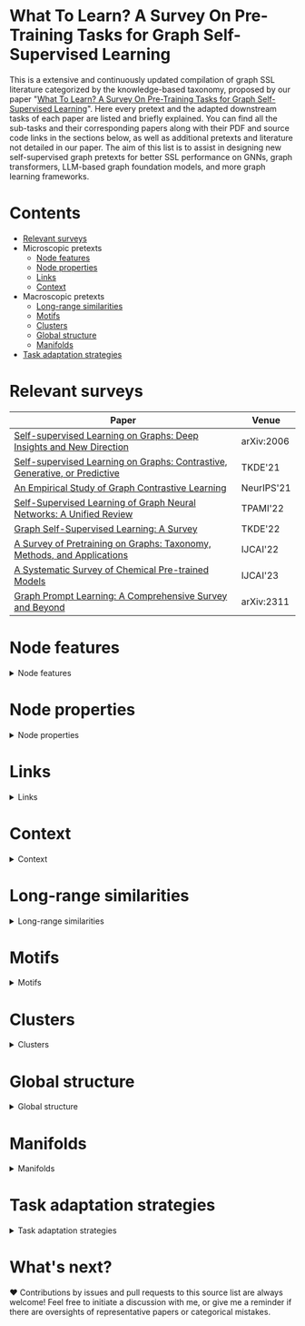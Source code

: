# What To Learn? A Survey On Pre-Training Tasks for Graph Self-Supervised Learning

This is a extensive and continuously updated compilation of graph SSL literature categorized by the knowledge-based taxonomy, proposed by our paper "[What To Learn? A Survey On Pre-Training Tasks for Graph Self-Supervised Learning]()". Here every pretext and the adapted downstream tasks of each paper are listed and briefly explained. You can find all the sub-tasks and their corresponding papers along with their PDF and source code links in the sections below, as well as additional pretexts and literature not detailed in our paper. The aim of this list is to assist in designing new self-supervised graph pretexts for better SSL performance on GNNs, graph transformers, LLM-based graph foundation models, and more graph learning frameworks.

# Contents

* [Relevant surveys](#relevant-surveys)
* Microscopic pretexts
  * [Node features](#node-features)
  * [Node properties](#node-properties)
  * [Links](#links)
  * [Context](#context)
* Macroscopic pretexts
  * [Long-range similarities](#long-range-similarities)
  * [Motifs](#motifs)
  * [Clusters](#clusters)
  * [Global structure](#global-structure)
  * [Manifolds](#manifolds)
* [Task adaptation strategies](#task-adaptation-strategies)

# Relevant surveys

| Paper                                                        | Venue      |
| ------------------------------------------------------------ | ---------- |
| [Self-supervised Learning on Graphs: Deep Insights and New Direction](https://arxiv.org/abs/2006.10141) | arXiv:2006 |
| [Self-supervised Learning on Graphs: Contrastive, Generative, or Predictive](https://arxiv.org/abs/2105.07342) | TKDE'21    |
| [An Empirical Study of Graph Contrastive Learning](https://arxiv.org/abs/2109.01116) | NeurIPS'21 |
| [Self-Supervised Learning of Graph Neural Networks: A Unified Review](https://arxiv.org/abs/2102.10757) | TPAMI'22   |
| [Graph Self-Supervised Learning: A Survey](https://arxiv.org/abs/2103.00111) | TKDE'22    |
| [A Survey of Pretraining on Graphs: Taxonomy, Methods, and Applications](https://arxiv.org/abs/2202.07893) | IJCAI'22   |
| [A Systematic Survey of Chemical Pre-trained Models](https://arxiv.org/abs/2210.16484) | IJCAI'23   |
| [Graph Prompt Learning: A Comprehensive Survey and Beyond](https://arxiv.org/abs/2311.16534) | arXiv:2311 |

# Node features

<details close>
    <summary>Node features</summary>

## Feature prediction

* Feature prediction: to predict the original node features by decoding low-dimensional representations
* Feature denoising: to add (generally continuous, e.g. isotropic Gaussian) noises to the original features and try to reconstruct them
* Masked feature prediction: a special, discrete case of feature denoising, which predicts the original features of masked nodes by representations of unmasked ones. It is "autoregressive" if the predicted nodes are generated one-by-one
* Feature recovery: to predict the original node features by the trivial synthetic features

| Paper                                                        | Venue                             | Pretext                                    | Downstream                                                   | Code                                                         |
| ------------------------------------------------------------ | --------------------------------- | ------------------------------------------ | ------------------------------------------------------------ | ------------------------------------------------------------ |
| [MGAE: Marginalized Graph Autoencoder for Graph Clustering](https://dl.acm.org/doi/10.1145/3132847.3132967) | CIKM'17                           | Feature prediction                         | Graph partitioning                                           | [link](https://github.com/GRAND-Lab/MGAE)                    |
| [Symmetric Graph Convolutional Autoencoder for Unsupervised Graph Representation Learning](https://arxiv.org/abs/1908.02441) (GALA) | ICCV'19                           | Feature prediction                         | Node clustering; link prediction; image clustering           | [link](https://github.com/sseung0703/GALA_TF2.0)             |
| [Strategies for Pre-training Graph Neural Networks](https://arxiv.org/abs/1905.12265) (AttrMask) | ICLR'20                           | Masked feature prediction                  | Graph classification; biological function prediction         | [link](https://github.com/snap-stanford/pretrain-gnns/)      |
| [Graph-Bert: Only Attention is Needed for Learning Graph Representations](https://arxiv.org/abs/2001.05140) | arXiv:2001                        | Feature prediction                         | Node classification; node clustering                         | [link](https://github.com/jwzhanggy/Graph-Bert)              |
| [Graph Representation Learning via Graphical Mutual Information Maximization](https://arxiv.org/abs/2002.01169) (GMI) | WWW'20                            | Feature prediction (JS)                    | Node classification; link prediction                         | [link](https://github.com/zpeng27/GMI)                       |
| [When Does Self-Supervision Help Graph Convolutional Networks?](https://arxiv.org/abs/2006.09136) (GraphComp) | ICML'20                           | Masked feature prediction                  | Node classification                                          | [link](https://github.com/Shen-Lab/SS-GCNs)                  |
| [GPT-GNN: Generative Pre-Training of Graph Neural Networks](https://arxiv.org/abs/2006.15437) | KDD'20                            | Masked feature prediction (autoregressive) | Node classification; edge regression (recommendation score); meta-path prediction | [link](https://github.com/acbull/GPT-GNN)                    |
| [Self-supervised Learning on Graphs: Deep Insights and New Direction](https://arxiv.org/abs/2006.10141) (AttributeMask) | arXiv:2006                        | Masked feature prediction                  | Node classification                                          | [link](https://github.com/ChandlerBang/SelfTask-GNN)         |
| [SLAPS: Self-Supervision Improves Structure Learning for Graph Neural Networks](https://arxiv.org/abs/2102.05034) | NeurIPS'21                        | Masked feature prediction                  | Node classification; image classification                    | [link](https://github.com/BorealisAI/SLAPS-GNN)              |
| [Motif-based Graph Self-Supervised Learning for Molecular Property Prediction](https://arxiv.org/abs/2110.00987) (MGSSL) | NeurIPS'21                        | Masked feature prediction                  | Graph classification                                         | [link](https://github.com/zaixizhang/MGSSL.)                 |
| [Multi-Scale Variational Graph AutoEncoder for Link Prediction](https://dl.acm.org/doi/abs/10.1145/3488560.3498531) (MSVGAE) | WSDM'22                           | Feature prediction                         | Link prediction                                              | --                                                           |
| [Self-Supervised Representation Learning via Latent Graph Prediction](https://arxiv.org/abs/2202.08333) (LaGraph) | ICML'22                           | Masked feature prediction                  | Node classification; graph classification                    | [link](https://github.com/divelab/DIG/tree/dig/examples/sslgraph/LaGraph) |
| [Graph Masked Autoencoders with Transformers](https://arxiv.org/abs/2202.08391) (GMAE) | arXiv:2202                        | Masked feature prediction                  | Node classification; graph classification                    | [link](https://github.com/RinneSz/GMAE)                      |
| [GraphMAE: Self-Supervised Masked Graph Autoencoders](https://arxiv.org/abs/2205.10803) | KDD'22                            | Masked feature prediction                  | Node classification; graph classification                    | [link](https://github.com/THUDM/GraphMAE)                    |
| [Wiener Graph Deconvolutional Network Improves Graph Self-Supervised Learning](https://arxiv.org/abs/2206.12933) (WGDN) | AAAI'23                           | Feature prediction                         | Node classification; graph classification                    | [link](https://github.com/jcheng66/WGDN)                     |
| [Mole-BERT: Rethinking Pre-training Graph Neural Networks for Molecules](https://openreview.net/forum?id=jevY-DtiZTR) | ICLR'23                           | Masked feature prediction                  | Graph classification; graph regression                       | [link](https://github.com/junxia97/Mole-BERT)                |
| [GraphMAE2: A Decoding-Enhanced Masked Self-Supervised Graph Learner](https://arxiv.org/abs/2304.04779) | WWW'23                            | Masked feature prediction                  | Node classification                                          | [link](https://github.com/THUDM/GraphMAE2)                   |
| [Graph Neural Networks can Recover the Hidden Features Solely from the Graph Structure](https://arxiv.org/abs/2301.10956) (GNNRecover) | ICML'23                           | Feature recovery                           | Node classification                                          | [link](https://github.com/joisino/gnnrecover)                |
| [Directional Diffusion Models for Graph Representation Learning](https://arxiv.org/abs/2306.13210) (DDM) | NeurIPS'23                        | Feature denoising                          | Node classification; graph classification                    | [link](https://github.com/statsle/DDM)                       |
| [DiP-GNN: Discriminative Pre-Training of Graph Neural Networks](https://arxiv.org/abs/2209.07499) | NeurIPS Workshop (GLFrontiers)'23 | Masked feature prediction                  | Node classification; link prediction                         | --                                                           |
| [RARE: Robust Masked Graph Autoencoder](https://arxiv.org/abs/2304.01507) | TKDE'23                           | Masked feature prediction                  | Node classification; graph classification; image classification | [link](https://github.com/WxTu/RARE)                         |
| [Empowering Dual-Level Graph Self-Supervised Pretraining with Motif Discovery](https://arxiv.org/abs/2312.11927) (DGPM) | AAAI'24                           | Masked feature prediction                  | Graph classification                                         | [link](https://github.com/RocccYan/DGPM)                     |

## Discrimination (contrastive)

* Latent feature matching: to minimize the (Euclidean) distance between pairs of positive representation vectors
* Instance discrimination: to minimize/maximize the distance between pairs of positive/negative representation samples. Jenson-Shannon (JS), InfoNCE, Bootstrapping, and Triplet margin are all estimators of mutual information (MI) between nodes. BPR stands for Bayesian Personalized Ranking loss.
* Dimension discrimination: to minimize/maximize the mutual information (MI) between pairs of positive/negative representation dimensions. Could be either intra-sample or inter-sample

| Paper                                                        | Venue                      | Pretext                                           | Downstream                                                   | Code                                                         |
| ------------------------------------------------------------ | -------------------------- | ------------------------------------------------- | ------------------------------------------------------------ | ------------------------------------------------------------ |
| [Deep Graph Contrastive Representation Learning](https://arxiv.org/abs/2006.04131) (GRACE) | ICML Workshop (GRL+)'20    | Instance discrimination (InfoNCE)                 | Node classification                                          | [link](https://github.com/CRIPAC-DIG/GRACE)                  |
| [Graph Attention Auto-Encoders](https://arxiv.org/abs/1905.10715) (GATE) | ICTAI'20                   | Feature prediction                                | Node classification                                          | [link](https://github.com/amin-salehi/GATE)                  |
| [GraphTER: Unsupervised Learning of Graph Transformation Equivariant Representations via Auto-Encoding Node-wise Transformations](https://arxiv.org/abs/1911.08142) | CVPR'20                    | Latent feature matching                           | Graph (point cloud) classification; node classification (point cloud segmentation) | [link](https://github.com/gyshgx868/graph-ter)               |
| [Contrastive and Generative Graph Convolutional Networks for Graph-based Semi-Supervised Learning](https://arxiv.org/abs/2009.07111) (CG<sup>3</sup>) | AAAI'21                    | Instance discrimination (InfoNCE)                 | Node classification                                          | [link](https://github.com/LEAP-WS/CG3)                       |
| [Graph Contrastive Learning with Adaptive Augmentation](https://arxiv.org/abs/2010.14945) (GCA) | WWW'21                     | Instance discrimination (InfoNCE)                 | Node classification                                          | [link](https://github.com/CRIPAC-DIG/GCA)                    |
| [SelfGNN: Self-supervised Graph Neural Networks without Explicit Negative Sampling](https://arxiv.org/abs/2103.14958) | WWW Workshop (SSL)'21      | Instance discrimination (Bootstrapping)           | Node classification                                          | [link](https://github.com/zekarias-tilahun/SelfGNN)          |
| [Self-supervised Graph Learning for Recommendation](https://arxiv.org/abs/2010.10783) (SGL) | SIGIR'21                   | Instance discrimination (InfoNCE)                 | Recommendation                                               | [link](https://github.com/wujcan/SGL-TensorFlow)             |
| [Multi-Scale Contrastive Siamese Networks for Self-Supervised Graph Representation Learning](https://arxiv.org/abs/2105.05682) (MERIT) | IJCAI'21                   | Instance discrimination (InfoNCE)                 | Node classification                                          | [link](https://github.com/GRAND-Lab/MERIT)                   |
| [InfoGCL: Information-Aware Graph Contrastive Learning](https://arxiv.org/abs/2110.15438) | NeurIPS'21                 | Instance discrimination (Bootstrapping)           | Node classification; graph classification                    | --                                                           |
| [From Canonical Correlation Analysis to Self-supervised Graph Neural Networks](https://arxiv.org/abs/2106.12484) (CCA-SSG) | NeurIPS'21                 | Latent feature matching; dimension discrimination | Node classification                                          | [link](https://github.com/hengruizhang98/CCA-SSG)            |
| [Self-Supervised GNN that Jointly Learns to Augment](https://arxiv.org/abs/2108.10420) (GraphSurgeon) | NeurIPS Workshop (SSL)'21  | Latent feature matching; dimension discrimination | Node classification                                          | [link](https://github.com/zekarias-tilahun/graph-surgeon)    |
| [Simple Unsupervised Graph Representation Learning](https://ojs.aaai.org/index.php/AAAI/article/view/20748) (SUGRL) | AAAI'22                    | Instance discrimination (Triplet margin)          | Node classification                                          | [link](https://github.com/YujieMo/SUGRL)                     |
| [Large-Scale Representation Learning on Graphs via Bootstrapping](https://arxiv.org/abs/2102.06514) (BGRL) | ICLR'22                    | Instance discrimination (Bootstrapping)           | Node classification                                          | [link](https://github.com/nerdslab/bgrl)                     |
| [VICReg: Variance-Invariance-Covariance Regularization for Self-Supervised Learning](https://arxiv.org/abs/2105.04906) (VICReg) | ICLR'22                    | Dimension discrimination; latent feature matching | Node classification                                          | [link](https://github.com/PyGCL/PyGCL/blob/main/GCL/losses/vicreg.py) |
| [Graph Barlow Twins: A Self-supervised Representation Learning Framework for Graphs](https://arxiv.org/abs/2106.02466) (G-BT) | Knowledge-Based Systems'22 | Dimension discrimination                          | Node classification                                          | [link](https://github.com/pbielak/graph-barlow-twins)        |
| [Towards Graph Self-Supervised Learning with Contrastive Adjusted Zooming](https://arxiv.org/abs/2111.10698) (G-Zoom) | TNNLS'22                   | Instance discrimination (InfoNCE)                 | Node classification                                          | --                                                           |
| [Adversarial Graph Contrastive Learning with Information Regularization](https://arxiv.org/abs/2208.06956) (ARIEL) | WWW'22                     | Instance discrimination (InfoNCE)                 | Node classification; graph classification                    | [link](https://github.com/Shengyu-Feng/ARIEL)                |
| [Self-Supervised Representation Learning via Latent Graph Prediction](https://arxiv.org/abs/2202.08333) (LaGraph) | ICML'22                    | Latent feature matching                           | Node classification; graph classification                    | [link](https://github.com/divelab/DIG/tree/dig/examples/sslgraph/LaGraph) |
| [ProGCL: Rethinking Hard Negative Mining in Graph Contrastive Learning](https://arxiv.org/abs/2110.02027) | ICML'22                    | Instance discrimination (InfoNCE)                 | Node classification                                          | [link](https://github.com/junxia97/ProGCL)                   |
| [COSTA: Covariance-Preserving Feature Augmentation for Graph Contrastive Learning](https://arxiv.org/abs/2206.04726) | KDD'22                     | Instance discrimination (InfoNCE)                 | Node classification                                          | [link](https://github.com/yifeiacc/COSTA)                    |
| [Relational Self-Supervised Learning on Graphs](https://arxiv.org/abs/2208.10493) (RGRL) | CIKM'22                    | Instance discrimination (Bootstrapping)           | Node classification; link prediction                         | [link](https://github.com/Namkyeong/RGRL)                    |
| [Revisiting Graph Contrastive Learning from the Perspective of Graph Spectrum](https://arxiv.org/abs/2210.02330) (SpCo) | NeurIPS'22                 | Instance discrimination (InfoNCE)                 | Node classification                                          | [link](https://github.com/liun-online/SpCo)                  |
| [Contrastive Graph Structure Learning via Information Bottleneck for Recommendation](https://proceedings.neurips.cc/paper_files/paper/2022/hash/803b9c4a8e4784072fdd791c54d614e2-Abstract-Conference.html) (CGI) | NeurIPS'22                 | Instance discrimination (InfoNCE)                 | Recommendation                                               | [link](https://github.com/weicy15/CGI)                       |
| [Uncovering the Structural Fairness in Graph Contrastive Learning](https://arxiv.org/abs/2210.03011) (GRADE) | NeurIPS'22                 | Instance discrimination (InfoNCE)                 | Node classification                                          | [link](https://github.com/BUPT-GAMMA/Uncovering-the-Structural-Fairness-in-Graph-Contrastive-Learning) |
| [Co-Modality Graph Contrastive Learning for Imbalanced Node Classification](https://papers.nips.cc/paper_files/paper/2022/hash/65cbe3e21ac62553111d9ecf7d60c18e-Abstract-Conference.html) (CM-GCL) | NeurIPS'22                 | Instance discrimination (InfoNCE)                 | Node classification (imbalanced)                             | [link](https://github.com/graphprojects/CM-GCL)              |
| [MA-GCL: Model Augmentation Tricks for Graph Contrastive Learning](https://arxiv.org/abs/2212.07035) | AAAI'23                    | Instance discrimination (InfoNCE)                 | Node classification                                          | [link](https://github.com/GXM1141/MA-GCL)                    |
| [ImGCL: Revisiting Graph Contrastive Learning on Imbalanced Node Classification](https://arxiv.org/abs/2205.11332) | AAAI'23                    | Instance discrimination (InfoNCE)                 | Node classification (imbalanced)                             | --                                                           |
| [Link Prediction with Non-Contrastive Learning](https://arxiv.org/abs/2211.14394) (T-BGRL) | ICLR'23                    | Instance discrimination (Bootstrapping)           | Link prediction                                              | [link](https://github.com/snap-research/non-contrastive-link-prediction) |
| [LightGCL: Simple Yet Effective Graph Contrastive Learning for Recommendation](https://arxiv.org/abs/2302.08191) | ICLR'23                    | Instance discrimination (InfoNCE)                 | Recommendation                                               | [link](https://github.com/HKUDS/LightGCL)                    |
| [GraphMAE2: A Decoding-Enhanced Masked Self-Supervised Graph Learner](https://arxiv.org/abs/2304.04779) | WWW'23                     | Latent feature matching                           | Node classification                                          | [link](https://github.com/THUDM/GraphMAE2)                   |
| [Graph Contrastive Learning with Generative Adversarial Network](https://arxiv.org/abs/2308.00535) (GACN) | KDD'23                     | Instance discrimination (InfoNCE, BPR)            | Node classification; link prediction                         | --                                                           |
| [GiGaMAE: Generalizable Graph Masked Autoencoder via Collaborative Latent Space Reconstruction](https://arxiv.org/abs/2308.09663) | CIKM'23                    | Instance discrimination (InfoNCE)                 | Node classification; node clustering; link prediction        | [link](https://github.com/sycny/GiGaMAE)                     |
| [Provable Training for Graph Contrastive Learning](https://arxiv.org/abs/2309.13944) (POT) | NeurIPS'23                 | Instance discrimination (InfoNCE)                 | Node classification                                          | [link](https://github.com/VoidHaruhi/POT-GCL)                |
| [Graph Contrastive Learning with Stable and Scalable Spectral Encoding](https://openreview.net/forum?id=0kz5RmHxmE) (Sp<sup>2</sup>GCL) | NeurIPS'23                 | Instance discrimination (InfoNCE)                 | Node classification; graph classification; graph regression  | [link](https://github.com/bdy9527/Sp2GCL)                    |
| [RARE: Robust Masked Graph Autoencoder](https://arxiv.org/abs/2304.01507) | TKDE'23                    | Latent feature matching                           | Node classification; graph classification; image classification | [link](https://github.com/WxTu/RARE)                         |
| [Rethinking and Simplifying Bootstrapped Graph Latents](https://arxiv.org/abs/2312.02619) (SGCL) | WSDM'24                    | Instance discrimination (Bootstrapping)           | Node classification                                          | [link](https://github.com/ZsZsZs25/SGCL)                     |
| [Neural Eigenfunctions Are Structured Representation Learners](https://arxiv.org/abs/2210.12637) (NeuralEF) | arXiv:2210 (ICLR'24?)      | Dimension discrimination                          | Node classification; image retrieval; object detection; instance segmentation | [link](https://openreview.net/attachment?id=OTMPdMH9JL&name=supplementary_material) |

</details>

# Node properties

<details close>
    <summary>Node properties</summary>

* Property prediction: a regression task to predict the property of a node (e.g. degree)
* Centrality score ranking: to estimate whether the centrality score of a node is greater/lower than that of another node
* Node order matching: to match the output node order with the input order

| Paper                                                        | Venue                   | Pretext                                                   | Downstream                                          | Code                                                 |
| ------------------------------------------------------------ | ----------------------- | --------------------------------------------------------- | --------------------------------------------------- | ---------------------------------------------------- |
| [Unsupervised Pre-training of Graph Convolutional Networks](https://arxiv.org/abs/1905.13728) (ScoreRank) | ICLR Workshop (RLGM)'19 | Centrality score ranking                                  | Node classification                                 | --                                                   |
| [Self-supervised Learning on Graphs: Deep Insights and New Direction](https://arxiv.org/abs/2006.10141) (NodeProperty) | arXiv:2006              | Property prediction (degree, clustering coefficient, etc) | Node classification                                 | [link](https://github.com/ChandlerBang/SelfTask-GNN) |
| [Permutation-Invariant Variational Autoencoder for Graph-Level Representation Learning](https://arxiv.org/abs/2104.09856) (PIGAE) | NeurIPS'21              | Node order matching                                       | Graph classification                                | [link](https://github.com/jrwnter/pigvae)            |
| [Graph Auto-Encoder Via Neighborhood Wasserstein Reconstruction](https://arxiv.org/abs/2202.09025) (NWR-GAE) | ICLR'22                 | Property prediction (degree)                              | Node classification; structural role identification | [link](https://github.com/mtang724/NWR-GAE)          |
| [What's Behind the Mask: Understanding Masked Graph Modeling for Graph Autoencoders](https://arxiv.org/abs/2205.10053) (MaskGAE) | KDD'23                  | Property prediction (degree)                              | Node classification; link prediction                | [link](https://github.com/EdisonLeeeee/MaskGAE)      |

</details>

# Links

<details close>
    <summary>Links</summary>

* Link prediction: a generally binary classification task that predicts if two nodes are connected by a link
* Masked link prediction: to predict the masked links by node representations propagated on the unmasked graph. It is "autoregressive" if the predicted links are generated one-by-one
* Meta-path prediction: link prediction on heterogeneous graphs, to predict if two nodes are connected by a meta-path
* (Masked) edge feature prediction: to predict the original (masked) edge features by node representations

| Paper                                                        | Venue                             | Pretext                                  | Downstream                                                   | Code                                                         |
| ------------------------------------------------------------ | --------------------------------- | ---------------------------------------- | ------------------------------------------------------------ | ------------------------------------------------------------ |
| [Variational Graph Auto-Encoders](https://arxiv.org/abs/1611.07308) (GAE, VGAE) | NIPS Workshop (BDL)'16            | Link prediction                          | Link prediction                                              | [link](https://github.com/tkipf/gae)                         |
| [Adversarially Regularized Graph Autoencoder for Graph Embedding](https://arxiv.org/abs/1802.04407) (ARGA, ARVGA) | IJCAI'18                          | Link prediction                          | Link prediction; node clustering                             | [link](https://github.com/GRAND-Lab/ARGA)                    |
| [Unsupervised Pre-training of Graph Convolutional Networks](https://arxiv.org/abs/1905.13728) (DenoisingRecon) | ICLR Workshop (RLGM)'19           | Masked link prediction                   | Node classification                                          | --                                                           |
| [Graphite: Iterative Generative Modeling of Graphs](https://arxiv.org/abs/1803.10459) | ICML'19                           | Link prediction                          | Node classification; link prediction                         | [link](https://github.com/ermongroup/graphite)               |
| [Semi-Implicit Graph Variational Auto-Encoders](https://arxiv.org/abs/1908.07078) (SIG-VAE) | NeurIPS'19                        | Link prediction                          | Node classification; link prediction; node clustering; graph generation | [link](https://github.com/sigvae/SIGraphVAE)                 |
| [Strategies for Pre-training Graph Neural Networks](https://arxiv.org/abs/1905.12265) (AttrMask) | ICLR'20                           | Masked edge feature prediction           | Graph classification; biological function prediction         | [link](https://github.com/snap-stanford/pretrain-gnns/)      |
| [Self-supervised Learning on Graphs: Deep Insights and New Direction](https://arxiv.org/abs/2006.10141) (EdgeMask) | arXiv:2006                        | Masked link prediction                   | Node classification                                          | [link](https://github.com/ChandlerBang/SelfTask-GNN)         |
| [GPT-GNN: Generative Pre-Training of Graph Neural Networks](https://arxiv.org/abs/2006.15437) | KDD'20                            | Masked link prediction (autoregressive)  | Node classification; edge classification; meta-path prediction | [link](https://github.com/acbull/GPT-GNN)                    |
| [Self-supervised Auxiliary Learning with Meta-paths for Heterogeneous Graphs](https://arxiv.org/abs/2007.08294) (SELAR) | NeurIPS'20                        | Meta-path prediction                     | Node classification; link prediction                         | [link](https://github.com/mlvlab/SELAR)                      |
| [Contrastive and Generative Graph Convolutional Networks for Graph-based Semi-Supervised Learning](https://arxiv.org/abs/2009.07111) (CG<sup>3</sup>) | AAAI'21                           | Link prediction                          | Node classification                                          | [link](https://github.com/LEAP-WS/CG3)                       |
| [How to Find Your Friendly Neighborhood: Graph Attention Design with Self-Supervision](https://arxiv.org/abs/2204.04879) (SuperGAT) | ICLR'21                           | Link prediction                          | Node classification; link prediction                         | [link](https://github.com/dongkwan-kim/SuperGAT)             |
| [Self-Supervised Graph Representation Learning via Topology Transformations](https://arxiv.org/abs/2105.11689) (TopoTER) | TKDE'21                           | Masked link prediction                   | Node classification; graph classification; link prediction   | [link](https://github.com/gyshgx868/topo-ter)                |
| [Permutation-Invariant Variational Autoencoder for Graph-Level Representation Learning](https://arxiv.org/abs/2104.09856) (PIGAE) | NeurIPS'21                        | Link prediction; edge feature prediction | Graph classification                                         | [link](https://github.com/jrwnter/pigvae)                    |
| [Motif-based Graph Self-Supervised Learning for Molecular Property Prediction](https://arxiv.org/abs/2110.00987) (MGSSL) | NeurIPS'21                        | Masked edge feature prediction           | Graph classification                                         | [link](https://github.com/zaixizhang/MGSSL.)                 |
| [Directed Graph Auto-Encoders](https://arxiv.org/abs/2202.12449) (DiGAE) | AAAI'22                           | Link prediction                          | (Directed) link prediction                                   | [link](https://github.com/gidiko/DiGAE)                      |
| [Link Prediction with Contextualized Self-Supervision](https://arxiv.org/abs/2201.10069) (CSSL<sub>2</sub>) | TKDE'22                           | Link prediction                          | Link prediction                                              | [link](https://github.com/daokunzhang/CSSL)                  |
| [MGAE: Masked Autoencoders for Self-Supervised Learning on Graphs](https://arxiv.org/abs/2201.02534); [S2GAE: Self-Supervised Graph Autoencoders are Generalizable Learners with Graph Masking](https://dl.acm.org/doi/abs/10.1145/3539597.3570404) | WSDM'23                           | Masked link prediction                   | Node classification; graph classification; link prediction   | [link](https://github.com/qiaoyu-tan/S2GAE)                  |
| [Dual Low-Rank Graph Autoencoder for Semantic and Topological Networks](https://ojs.aaai.org/index.php/AAAI/article/view/25536) (DLR-GAE) | AAAI'23                           | Link prediction                          | Node classification                                          | [link](https://github.com/chenzl23/DLRGAE)                   |
| [Maximizing Mutual Information Across Feature and Topology Views for Representing Graphs](https://arxiv.org/abs/2105.06715) (MVMI-FT) | TKDE'23                           | Link prediction                          | Node classification; node clustering                         | [link](https://github.com/xiaolongo/MaxMIAcrossFT)           |
| [Multi-head Variational Graph Autoencoder Constrained by Sum-product Networks](https://dl.acm.org/doi/abs/10.1145/3543507.3583517) (SPN-MVGAE) | WWW'23                            | Link prediction                          | Node classification; link prediction                         | [link](https://github.com/godlovexiari/MVGAE-SPN) (Unavailable) |
| [SeeGera: Self-supervised Semi-implicit Graph Variational Auto-encoders with Masking](https://arxiv.org/abs/2301.12458) | WWW'23                            | Masked link prediction                   | Node classification; link prediction; attribute prediction   | [link](https://github.com/SeeGera/SeeGera)                   |
| [DiP-GNN: Discriminative Pre-Training of Graph Neural Networks](https://arxiv.org/abs/2209.07499) | NeurIPS Workshop (GLFrontiers)'23 | Masked link prediction                   | Node classification; link prediction                         | --                                                           |

</details>

# Context

<details close>
    <summary>Context</summary>

* Context discrimination: to distinguish between contextual nodes and non-contextual nodes (LE stands for Laplacian Eigenmaps objective)
* Factorized context discrimination: to maximize the log-likelihood of context representations given the corresponding central node conditioned on multiple disentangled latent factors
* Contextual subgraph discrimination: to distinguish between representations aggregated from different contextual subgraphs (maybe from different receptive fields)
* Neighbor feature prediction: node feature prediction but to reconstruct the features of k-hop neighbors instead (BPR stands for Bayesian Personalized Ranking loss)
* Contextual property prediction: to predict the properties of contextual subgraphs

| Paper                                                        | Venue      | Pretext                                                      | Downstream                                                   | Code                                                         |
| ------------------------------------------------------------ | ---------- | ------------------------------------------------------------ | ------------------------------------------------------------ | ------------------------------------------------------------ |
| [Inductive Representation Learning on Large Graphs](https://arxiv.org/abs/1706.02216) (GraphSAGE) | NIPS'17    | Context discrimination (JS)                                  | Node classification                                          | [link](https://github.com/williamleif/GraphSAGE)             |
| [Strategies for Pre-training Graph Neural Networks](https://arxiv.org/abs/1905.12265) (ContextPred) | ICLR'20    | Contextual subgraph discrimination (CE)                      | Graph classification; biological function prediction         | [link](https://github.com/snap-stanford/pretrain-gnns/)      |
| [GCC: Graph Contrastive Coding for Graph Neural Network Pre-Training](https://arxiv.org/abs/2006.09963) | KDD'20     | Contextual subgraph discrimination (InfoNCE)                 | Node classification; graph classification; similarity search | [link](https://github.com/THUDM/GCC)                         |
| [Graph Attention Auto-Encoders](https://arxiv.org/abs/1905.10715) (GATE) | ICTAI'20   | Context discrimination (JS)                                  | Node classification                                          | [link](https://github.com/amin-salehi/GATE)                  |
| [Sub-Graph Contrast for Scalable Self-Supervised Graph Representation Learning](https://arxiv.org/abs/2009.10273) (Subg-Con) | ICDM'20    | Context discrimination (Triplet margin)                      | Node classification                                          | [link](https://github.com/yzjiao/Subg-Con)                   |
| [Self-Supervised Graph Transformer on Large-Scale Molecular Data](https://arxiv.org/abs/2007.02835) (GROVER) | NeurIPS'20 | Contextual property prediction                               | Graph classification; graph regression                       | [link](https://github.com/tencent-ailab/grover)              |
| [Graph-MLP: Node Classification without Message Passing in Graph](https://arxiv.org/abs/2106.04051) | arXiv:2106 | Context discrimination (InfoNCE)                             | Node classification                                          | [link](https://github.com/yanghu819/Graph-MLP)               |
| [Transfer Learning of Graph Neural Networks with Ego-graph Information Maximization](https://arxiv.org/abs/2009.05204) (EGI) | NeurIPS'21 | Context discrimination (JS)                                  | Role identification; relation prediction                     | [link](https://github.com/GentleZhu/EGI)                     |
| [Contrastive Laplacian Eigenmaps](https://arxiv.org/abs/2201.05493) (COLES) | NeurIPS'21 | Context discrimination (LE)                                  | Node classification; node clustering                         | [link](https://github.com/allenhaozhu/COLES)                 |
| [Augmentation-Free Self-Supervised Learning on Graphs](https://arxiv.org/abs/2112.02472) (AFGRL) | AAAI'22    | Context discrimination (Bootstrapping)                       | Node classification; node clustering; similarity search      | [link](https://github.com/Namkyeong/AFGRL)                   |
| [Simple Unsupervised Graph Representation Learning](https://ojs.aaai.org/index.php/AAAI/article/view/20748) (SUGRL) | AAAI'22    | Context discrimination (Triplet margin)                      | Node classification                                          | [link](https://github.com/YujieMo/SUGRL)                     |
| [SAIL: Self-Augmented Graph Contrastive Learning](https://arxiv.org/abs/2009.00934) | AAAI'22    | Neighbor feature prediction (BPR)                            | Node classification; node clustering; link prediction        | --                                                           |
| [Towards Graph Self-Supervised Learning with Contrastive Adjusted Zooming](https://arxiv.org/abs/2111.10698) (G-Zoom) | TNNLS'22   | Context discrimination (JS)                                  | Node classification                                          | --                                                           |
| [Robust Self-Supervised Structural Graph Neural Network for Social Network Prediction](https://dl.acm.org/doi/abs/10.1145/3485447.3512182) | WWW'22     | Contextual subgraph discrimination (InfoNCE)                 | Node classification; graph classification; similarity search | --                                                           |
| [Node Representation Learning in Graph via Node-to-Neighbourhood Mutual Information Maximization](https://arxiv.org/abs/2203.12265) (N2N) | CVPR'22    | Context discrimination (InfoNCE)                             | Node classification                                          | [link](https://github.com/dongwei156/n2n)                    |
| [RoSA: A Robust Self-Aligned Framework for Node-Node Graph Contrastive Learning](https://arxiv.org/abs/2204.13846) | IJCAI'22   | Contextual subgraph discrimination (InfoNCE)                 | Node classification                                          | [link](https://github.com/ZhuYun97/RoSA)                     |
| [Link Prediction with Contextualized Self-Supervision](https://arxiv.org/abs/2201.10069) (CSSL<sub>2</sub>) | TKDE'22    | Context discrimination (CE)                                  | Link prediction                                              | [link](https://github.com/daokunzhang/CSSL)                  |
| [Towards Self-supervised Learning on Graphs with Heterophily](https://dl.acm.org/doi/abs/10.1145/3511808.3557478) (HGRL) | CIKM'22    | Context discrimination (InfoNCE)                             | Node classification; node clustering                         | [link](https://github.com/yifanQi98/HGRL)                    |
| [Generalized Laplacian Eigenmaps](https://proceedings.neurips.cc/paper_files/paper/2022/hash/c6b71f8d79d0b2d7bdac66ff3a3ba243-Abstract-Conference.html) (GLEN) | NeurIPS'22 | Context discrimination (LE)                                  | Node classification; node clustering                         | [link](https://github.com/allenhaozhu/GLEN)                  |
| [Decoupled Self-supervised Learning for Graphs](https://arxiv.org/abs/2206.03601) (DSSL) | NeurIPS'22 | Factorized context discrimination                            | Node classification                                          | [link](https://openreview.net/attachment?id=Bwh6XmDEDe&name=supplementary_material) |
| [Graph Auto-Encoder Via Neighborhood Wasserstein Reconstruction](https://arxiv.org/abs/2202.09025) (NWR-GAE) | ICLR'22    | Neighbor feature prediction (Wasserstein distance)           | Node classification; structural role identification          | [link](https://github.com/mtang724/NWR-GAE)                  |
| [Localized Graph Contrastive Learning](https://arxiv.org/abs/2212.04604) (Local-GCL) | arXiv:2212 | Context discrimination (InfoNCE)                             | Node classification                                          | [link](https://openreview.net/attachment?id=dSYkYNNZkV&name=supplementary_material) |
| [Deep Graph Structural Infomax](https://ojs.aaai.org/index.php/AAAI/article/view/25618) (DGSI) | AAAI'23    | Context discrimination (JS)                                  | Node classification                                          | [link](https://github.com/wtzhao1631/dgsi)                   |
| [Eliciting Structural and Semantic Global Knowledge in Unsupervised Graph Contrastive Learning](https://arxiv.org/abs/2202.08480) (S<sup>3</sup>-CL) | AAAI'23    | Contextual subgraph discrimination (InfoNCE)                 | Node classification; node clustering                         | [link](https://github.com/kaize0409/S-3-CL)                  |
| [Contrastive Learning Meets Homophily: Two Birds with One Stone](https://proceedings.mlr.press/v202/he23c.html) (NeCo) | ICML'23    | Context discrimination (InfoNCE)                             | Node classification                                          | --                                                           |
| [Contrastive Cross-scale Graph Knowledge Synergy](https://dl.acm.org/doi/abs/10.1145/3580305.3599286) (CGKS) | KDD'23     | Context discrimination (LE); contextual subgraph discrimination (InfoNCE) | Node classification; graph classification                    | --                                                           |
| [Simple and Asymmetric Graph Contrastive Learning without Augmentations](https://arxiv.org/abs/2310.18884) (GraphACL) | NeurIPS'23 | Context discrimination (InfoNCE)                             | Node classification                                          | [link](https://github.com/tengxiao1/GraphACL)                |
| [Better with Less: A Data-Active Perspective on Pre-Training Graph Neural Networks](https://arxiv.org/abs/2311.01038) (APT) | NeurIPS'23 | Context discrimination (InfoNCE)                             | Node classification; graph classification                    | [link](https://github.com/galina0217/APT)                    |

</details>

# Long-range similarities

<details close>
    <summary>Long-range similarities</summary>

* Similarity prediction: to predict a similarity matrix between nodes. The pairwise similarity can be defined by shortest path distance, PageRank, Katz index, Jaccard coefficient, cosine similarity between output representations, cosine similarity between input and output, etc
* Masked path prediction: similar to masked link prediction, but the links are masked in paths
* Similarity-based discrimination: instance discrimination that is node similarity-aware
* Feature graph alignment: to construct a feature graph based on pairwise similarities of node features and minimize the distance of representation distributions between the original graph and the feature graph

| Paper                                                        | Venue                   | Pretext                                                      | Downstream                                            | Code                                                 |
| ------------------------------------------------------------ | ----------------------- | ------------------------------------------------------------ | ----------------------------------------------------- | ---------------------------------------------------- |
| [Graph-Bert: Only Attention is Needed for Learning Graph Representations](https://arxiv.org/abs/2001.05140) | arXiv:2001              | Similarity prediction (PageRank, etc)                        | Node classification; node clustering                  | [link](https://github.com/jwzhanggy/Graph-Bert)      |
| [Self-supervised Learning on Graphs: Deep Insights and New Direction](https://arxiv.org/abs/2006.10141) (PairwiseDistance, PairwiseAttrSim) | arXiv:2006              | Similarity prediction (shortest path distance; cosine similarity) | Node classification                                   | [link](https://github.com/ChandlerBang/SelfTask-GNN) |
| [Adaptive Graph Encoder for Attributed Graph Embedding](https://arxiv.org/abs/2007.01594) (AGE) | KDD'20                  | Similarity prediction (cosine similarity)                    | Node clustering; link prediction                      | [link](https://github.com/thunlp/AGE)                |
| [AM-GCN: Adaptive Multi-channel Graph Convolutional Networks](https://arxiv.org/abs/2007.02265) | KDD'20                  | Feature graph alignment                                      | Node classification                                   | [link](https://github.com/zhumeiqiBUPT/AM-GCN)       |
| [SAIL: Self-Augmented Graph Contrastive Learning](https://arxiv.org/abs/2009.00934) | AAAI'22                 | Similarity prediction (cosine similarity)                    | Node classification; node clustering; link prediction | --                                                   |
| [Self-Supervised Graph Representation Learning via Global Context Prediction](https://arxiv.org/abs/2003.01604); [A New Self-supervised Task on Graphs: Geodesic Distance Prediction](https://www.sciencedirect.com/science/article/abs/pii/S0020025522006375) (S<sup>2</sup>GRL) | Information Sciences'22 | Similarity prediction (shortest path distance)               | Node classification; node clustering; link prediction | --                                                   |
| [Dual Low-Rank Graph Autoencoder for Semantic and Topological Networks](https://ojs.aaai.org/index.php/AAAI/article/view/25536) (DLR-GAE) | AAAI'23                 | Feature graph alignment                                      | Node classification                                   | [link](https://github.com/chenzl23/DLRGAE)           |
| [Maximizing Mutual Information Across Feature and Topology Views for Representing Graphs](https://arxiv.org/abs/2105.06715) (MVMI-FT) | TKDE'23                 | Feature graph alignment                                      | Node classification; node clustering                  | [link](https://github.com/xiaolongo/MaxMIAcrossFT)   |
| [Self-Supervised Teaching and Learning of Representations on Graphs](https://dl.acm.org/doi/abs/10.1145/3543507.3583441) (GraphTL) | WWW'23                  | Similarity-based discrimination (InfoNCE)                    | Node classification                                   | --                                                   |
| [Graph Self-supervised Learning via Proximity Divergence Minimization](https://proceedings.mlr.press/v216/zhang23d.html) (PDM) | UAI'23                  | Similarity prediction (heat kernel, personalized PageRank, SimRank) | Node classification                                   | [link](https://github.com/tonyzhang617/pdm)          |
| [What's Behind the Mask: Understanding Masked Graph Modeling for Graph Autoencoders](https://arxiv.org/abs/2205.10053) (MaskGAE) | KDD'23                  | Masked path prediction                                       | Node classification; link prediction                  | [link](https://github.com/EdisonLeeeee/MaskGAE)      |

</details>

# Motifs

<details close>
    <summary>Motifs</summary>

* Motif prediction: to assign each node (or supernode in the fragment graph) a motif pseudo-label given by unsupervised motif discovery algorithms (e.g. RDKit) and learn to predict them. It is "autoregressive" if the predicted supernodes are generated one-by-one
* Motif-based masked feature prediction: similar to masked feature prediction, but the features are masked in motifs
* Motif-based discrimination: to perform contrast between the original graph view and the fragment graph view
* Motif adversarial generation: to generate motifs with an adversarial min-max optimizer
* Motif graph matching: to iteratively aggregate nodes into a supergraph - "motif graph" - and match the node-level or graph-level similarity between the motif graph and the original graph

| Papers                                                       | Venue                             | Pretext                                                | Downstream                             | Code                                                         |
| ------------------------------------------------------------ | --------------------------------- | ------------------------------------------------------ | -------------------------------------- | ------------------------------------------------------------ |
| [Self-Supervised Graph Transformer on Large-Scale Molecular Data](https://arxiv.org/abs/2007.02835) (GROVER) | NeurIPS'20                        | Contextual property prediction                         | Graph classification; graph regression | [link](https://github.com/tencent-ailab/grover)              |
| [Motif-Driven Contrastive Learning of Graph Representations](https://arxiv.org/abs/2012.12533) (MICRO-Graph) | WWW Workshop (SSL)'21             | Motif-based discrimination (InfoNCE)                   | Graph classification          | [link](https://drive.google.com/file/d/1b751rpnV-SDmUJvKZZI-AvpfEa9eHxo9) |
| [Motif-based Graph Self-Supervised Learning for Molecular Property Prediction](https://arxiv.org/abs/2110.00987) (MGSSL) | NeurIPS'21                        | Motif prediction (autoregressive)                      | Graph classification          | [link](https://github.com/zaixizhang/MGSSL)                  |
| [Fragment-based Pretraining and Finetuning on Molecular Graphs](https://arxiv.org/abs/2310.03274) (GraphFP) | NeurIPS'23                        | Motif prediction; motif-based discrimination (InfoNCE) | Graph classification; graph regression | [link](https://github.com/lvkd84/GraphFP)                    |
| [Motif-aware Attribute Masking for Molecular Graph Pre-training](https://arxiv.org/abs/2309.04589) (MoAMa) | NeurIPS Workshop (GLFrontiers)'23 | Motif-based masked feature prediction                  | Graph classification          | [link](https://github.com/einae-nd/MoAMa-dev)                |
| [Motif-aware Riemannian Graph Neural Network with Generative-Contrastive Learning](https://arxiv.org/abs/2401.01232) (MotifRGC) | AAAI'24                           | Motif adversarial generation                           | Node classification; link prediction   | [link](https://github.com/RiemannGraph/MotifRGC)             |
| [Empowering Dual-Level Graph Self-Supervised Pretraining with Motif Discovery](https://arxiv.org/abs/2312.11927) (DGPM) | AAAI'24 | Motif graph matching | Graph classification | [link](https://github.com/RocccYan/DGPM) |

</details>

# Clusters

<details close>
    <summary>Clusters</summary>

* Synthetic graph discrimination: binary classification between two synthetic graphs with different synthesizers (Erdős-Rényi generator / SBM generator)
* Node clustering: to assign each node a cluster centroid (prototype) and - i) minimize the distance between nodes and their corresponding centroids in the latent space; or ii) minimize the distance between the learned centroids and the ground-truth centroids given by unsupervised feature clustering algorithms (e.g. K-means, DeepCluster)
* Graph partitioning: to assign each node a cluster centroid (prototype) and - i) predict the quality of the learned partitions evaluated by some metrics, e.g. maximizing modularity or minimizing the normalized edge weights of a graph cut (spectral clustering); or ii) predict the cluster membership of each node given by unsupervised graph partitioning algorithms (structure-based, e.g. METIS, Louvain)
* Cluster/partition-based instance discrimination: instance discrimination that is aware of graph clustering/partitioning memberships
* Cluster/partition-conditioned link prediction: to maximize the log-likelihood of existing links, but conditioned by the graph cluster/partition distributions
* Partition-conditioned masked link prediction: similar to masked link prediction, but the links are masked in clusters

| Paper                                                        | Venue                   | Pretext                                                      | Downstream                                                   | Code                                                         |
| ------------------------------------------------------------ | ----------------------- | ------------------------------------------------------------ | ------------------------------------------------------------ | ------------------------------------------------------------ |
| [SGR: Self-Supervised Spectral Graph Representation Learning](https://arxiv.org/abs/1811.06237) | KDD Workshop (DLD)'18   | Synthetic graph discrimination                               | Graph classification                                         | --                                                           |
| [Unsupervised Pre-training of Graph Convolutional Networks](https://arxiv.org/abs/1905.13728) (ClusterDetect) | ICLR Workshop (RLGM)'19 | Graph partitioning                                           | Node classification                                          | --                                                           |
| [Multi-Stage Self-Supervised Learning for Graph Convolutional Networks on Graphs with Few Labeled Nodes](https://arxiv.org/abs/1902.11038) (M3S) | AAAI'20                 | Node clustering                                              | Node classification                                          | [link](https://github.com/datake/M3S)                        |
| [Collaborative Graph Convolutional Networks: Unsupervised Learning Meets Semi-Supervised Learning](https://ojs.aaai.org/index.php/AAAI/article/view/5843) (CGCN) | AAAI'20                 | Partition-conditioned link prediction                        | Node classification; node clustering                         | [link](https://github.com/AISKYEYE-TJU/CGCN-AAAI2020) (Deleted) |
| [When Does Self-Supervision Help Graph Convolutional Networks?](https://arxiv.org/abs/2006.09136) (NodeCluster, GraphPar) | ICML'20                 | Node clustering; graph partitioning                          | Node classification                                          | [link](https://github.com/Shen-Lab/SS-GCNs)                  |
| [Self-supervised Learning on Graphs: Deep Insights and New Direction](https://arxiv.org/abs/2006.10141) (Distance2Clusters) | arXiv:2006              | Graph partitioning                                           | Node classification                                          | [link](https://github.com/ChandlerBang/SelfTask-GNN)         |
| [CommDGI: Community Detection Oriented Deep Graph Infomax](https://dl.acm.org/doi/10.1145/3340531.3412042) | CIKM'20                 | Cluster-based instance discrimination (JS); graph partitioning | Node clustering                                              | [link](https://github.com/FDUDSDE/CommDGI)                   |
| [Dirichlet Graph Variational Autoencoder](https://arxiv.org/abs/2010.04408) (DGVAE) | NeurIPS'20              | Partition-conditioned link prediction                        | Graph generation; node clustering                            | [link](https://github.com/xiyou3368/DGVAE)                   |
| [Mask-GVAE: Blind Denoising Graphs via Partition](https://arxiv.org/abs/2102.04228) | WWW'21                  | Graph partitioning; partition-conditioned masked link prediction | Node clustering; graph denoising                             | [link](https://github.com/halimiqi/www21)                    |
| [Motif-Driven Contrastive Learning of Graph Representations](https://arxiv.org/abs/2012.12533) (MICRO-Graph) | WWW Workshop (SSL)'21   | Graph partitioning                                           | Graph classification                                | [link](https://drive.google.com/file/d/1b751rpnV-SDmUJvKZZI-AvpfEa9eHxo9) |
| [Self-supervised Graph-level Representation Learning with Local and Global Structure](https://arxiv.org/abs/2106.04113) (GraphLoG) | ICML'21                 | Node clustering                                              | Graph classification; biological function prediction | [link](https://github.com/DeepGraphLearning/GraphLoG)        |
| [Graph Communal Contrastive Learning](https://arxiv.org/abs/2110.14863) (gCooL) | WWW'22                  | Partition-based instance discrimination (InfoNCE)            | Node classification; node clustering                         | [link](https://github.com/lblaoke/gCooL)                     |
| [Self-supervised Heterogeneous Graph Pre-training Based on Structural Clustering](https://arxiv.org/abs/2210.10462) (SHGP) | NeurIPS'22              | Graph partitioning                                           | (Heterogeneous) node classification; node clustering         | [link](https://github.com/kepsail/SHGP)                      |
| [Eliciting Structural and Semantic Global Knowledge in Unsupervised Graph Contrastive Learning](https://arxiv.org/abs/2202.08480) (S<sup>3</sup>-CL) | AAAI'23                 | Cluster-based instance discrimination (InfoNCE)              | Node classification; node clustering                         | [link](https://github.com/kaize0409/S-3-CL)                  |
| [CSGCL: Community-Strength-Enhanced Graph Contrastive Learning](https://arxiv.org/abs/2305.04658) | IJCAI'23                | Partition-based instance discrimination (InfoNCE)            | Node classification; node clustering; link prediction        | [link](https://github.com/HanChen-HUST/CSGCL)                |
| [HomoGCL: Rethinking Homophily in Graph Contrastive Learning](https://arxiv.org/abs/2306.09614) | KDD'23                  | Node clustering; cluster-based instance discrimination (InfoNCE) | Node classification; node clustering                         | [link](https://github.com/wenzhilics/HomoGCL)                |
| [CARL-G: Clustering-Accelerated Representation Learning on Graphs](https://arxiv.org/abs/2306.06936) | KDD'23                  | Node clustering                                              | Node classification; node clustering; similarity search      | [link](https://github.com/willshiao/carl-g)                  |

</details>

# Global structure

<details close>
    <summary>Global structure</summary>

* Global-local instance discrimination: instance discrimination between the representation of each node and a global representation vector, usually aggregated from the whole graph by a readout function
* Group discrimination: a simplified global-local instance discrimination that binarily classifies if a node belongs to the original or the perturbed graph
* Global instance discrimination: to discriminate between global representations of different graph views (small-scale only)
* Global dimension discrimination: dimension discrimination of different graph representations
* Factorized global instance discrimination: to maximize the log-likelihood of the target graph instance given the corresponding instance conditioned on multiple disentangled latent factors
* Graph kernel prediction: to predict various kinds of kernels between pairs of graphs: graphlet kernel, random walk kernel, graph edit distance kernel, etc
* Half-graph matching: to divide each graph into two halves and predict if two halves are from the same original graph

| Paper                                                        | Venue                                    | Pretext                                                      | Downstream                                                   | Code                                                         |
| ------------------------------------------------------------ | ---------------------------------------- | ------------------------------------------------------------ | ------------------------------------------------------------ | ------------------------------------------------------------ |
| [Pre-training Graph Neural Networks with Kernels](https://arxiv.org/abs/1811.06930) (KernelPred) | arXiv:1811                               | Graph kernel prediction                                      | Graph classification                                         | --                                                           |
| [Deep Graph InfoMax](https://arxiv.org/abs/1809.10341) (DGI) | ICLR'19                                  | Global-local instance discrimination (JS)                    | Node classification                                          | [link](https://github.com/PetarV-/DGI)                       |
| [InfoGraph: Unsupervised and Semi-supervised Graph-Level Representation Learning via Mutual Information Maximization](https://arxiv.org/abs/1908.01000) | ICLR'20                                  | Global-local instance discrimination (JS)                    | Graph classification                                         | [link](https://github.com/fanyun-sun/InfoGraph)              |
| [Graph Contrastive Learning with Augmentations](https://arxiv.org/abs/2010.13902) (GraphCL) | NeurIPS'20                               | Global instance discrimination (InfoNCE)                     | Graph classification                                         | [link](https://github.com/Shen-Lab/GraphCL)                  |
| [Contrastive Multi-View Representation Learning on Graphs](https://arxiv.org/abs/2006.05582) (MVGRL) | ICML'20                                  | Global-local instance discrimination (JS)                    | Node classification; graph classification                    | [link](https://github.com/kavehhassani/mvgrl)                |
| [Contrastive Self-supervised Learning for Graph Classification](https://arxiv.org/abs/2009.05923) (CSSL<sub>1</sub>) | AAAI'21                                  | Global instance discrimination (InfoNCE)                     | Graph classification                                         | --                                                           |
| [Pairwise Half-graph Discrimination: A Simple Graph-level Self-supervised Strategy for Pre-training Graph Neural Networks](https://arxiv.org/abs/2110.13567) (PHD); [An Effective Self-Supervised Framework for Learning Expressive Molecular Global Representations to Drug Discovery](https://academic.oup.com/bib/article/22/6/bbab109/6262238?login=false) (MPG) | IJCAI'21; Briefings in Bioinformatics'21 | Half-graph matching                                          | Graph classification                                         | [link](https://github.com/pyli0628/MPG)                      |
| [Graph Contrastive Learning Automated](https://arxiv.org/abs/2106.07594) (JOAO) | ICML'21                                  | Global instance discrimination (InfoNCE)                     | Graph classification                                         | [link](https://github.com/Shen-Lab/GraphCL_Automated)        |
| [Adversarial Graph Augmentation to Improve Graph Contrastive Learning](https://arxiv.org/abs/2106.05819) (AD-GCL) | NeurIPS'21                               | Global instance discrimination (InfoNCE)                     | Graph classification                                         | [link](https://github.com/susheels/adgcl)                    |
| [InfoGCL: Information-Aware Graph Contrastive Learning](https://arxiv.org/abs/2110.15438) | NeurIPS'21                               | Global instance discrimination (Bootstrapping); global-local instance discrimination (Bootstrapping) | Node classification; graph classification                    | --                                                           |
| [Graph Adversarial Self-Supervised Learning](https://proceedings.neurips.cc/paper/2021/hash/7d3010c11d08cf990b7614d2c2ca9098-Abstract.html) (GASSL) | NeurIPS'21                               | Global instance discrimination (Bootstrapping)               | Graph classification                                         | [link](https://github.com/LuckyZebra/GASSL) (Unavailable)    |
| [Disentangled Contrastive Learning on Graphs](https://proceedings.neurips.cc/paper/2021/hash/b6cda17abb967ed28ec9610137aa45f7-Abstract.html) (DGCL) | NeurIPS'21                               | Factorized global instance discrimination                    | Graph classification                                         | [link](https://haoyang.li/assets/code/DGCL.zip)              |
| [Bringing Your Own View: Graph Contrastive Learning without Prefabricated Data Augmentations](https://arxiv.org/abs/2201.01702) (GraphCL-LP) | WSDM'22                                  | Global instance discrimination (InfoNCE)                     | Graph classification                                         | [link](https://github.com/Shen-Lab/GraphCL_Automated)        |
| [Self-Supervised Graph Neural Networks via Diverse and Interactive Message Passing](https://ojs.aaai.org/index.php/AAAI/article/view/20353) (DIMP) | AAAI'22                                  | Global-local instance discrimination (JS)                    | Node classification; node clustering; graph classification   | [link](https://github.com/chensnail/DIMP)                    |
| [AutoGCL: Automated Graph Contrastive Learning via Learnable View Generators](https://arxiv.org/abs/2109.10259) | AAAI'22                                  | Global instance discrimination (InfoNCE)                     | Graph classification                                         | [link](https://github.com/Somedaywilldo/AutoGCL)             |
| [Group Contrastive Self-Supervised Learning on Graphs](https://arxiv.org/abs/2107.09787) (GroupCL; GroupIG) | TPAMI'22                                 | Global instance discrimination (JS; contrastive log-ratio upper bound (CLUB)) | Graph classification                                         | --                                                           |
| [Towards Graph Self-Supervised Learning with Contrastive Adjusted Zooming](https://arxiv.org/abs/2111.10698) (G-Zoom) | TNNLS'22                                 | Global-local instance discrimination (JS)                    | Node classification                                          | --                                                           |
| [SimGRACE: A Simple Framework for Graph Contrastive Learning without Data Augmentation](https://arxiv.org/abs/2202.03104) | WWW'22                                   | Global instance discrimination (InfoNCE)                     | Graph classification                                         | [link](https://github.com/junxia97/SimGRACE)                 |
| [Let Invariant Rationale Discovery Inspire Graph Contrastive Learning](https://arxiv.org/abs/2206.07869) (RGCL) | ICML'22                                  | Global instance discrimination (InfoNCE)                     | Graph classification                                         | [link](https://github.com/lsh0520/RGCL)                      |
| [M-Mix: Generating Hard Negatives via Multi-sample Mixing for Contrastive Learning](https://dl.acm.org/doi/10.1145/3534678.3539248) | KDD'22                                   | Global instance discrimination (InfoNCE)                     | Node classification; node clustering; graph classification; graph edit distance prediction | [link](https://github.com/Sherrylone/m-mix)                  |
| [Rethinking and Scaling Up Graph Contrastive Learning: An Extremely Efficient Approach with Group Discrimination](https://arxiv.org/abs/2206.01535) (GGD) | NeurIPS'22                               | Group discrimination                                         | Node classification                                          | [link](https://github.com/zyzisastudyreallyhardguy/Graph-Group-Discrimination) |
| [Graph Self-supervised Learning with Accurate Discrepancy Learning](https://arxiv.org/abs/2202.02989) (D-SLA) | NeurIPS'22                               | Group discrimination; graph kernel prediction                | Graph classification; link prediction                        | [link](https://github.com/DongkiKim95/D-SLA)                 |
| [Deep Graph Structural Infomax](https://ojs.aaai.org/index.php/AAAI/article/view/25618) (DGSI) | AAAI'23                                  | Global-local instance discrimination (JS)                    | Node classification                                          | [link](https://github.com/wtzhao1631/dgsi)                   |
| [Maximizing Mutual Information Across Feature and Topology Views for Representing Graphs](https://arxiv.org/abs/2105.06715) (MVMI-FT) | TKDE'23                                  | Global-local instance discrimination (JS)                    | Node classification; node clustering                         | [link](https://github.com/xiaolongo/MaxMIAcrossFT)           |
| [Spectral Augmentation for Self-Supervised Learning on Graphs](https://arxiv.org/abs/2210.00643) (SPAN) | ICLR'23                                  | Global-local instance discrimination (InfoNCE)               | Node classification; graph classification; graph regression  | [link](https://github.com/Louise-LuLin/GCL-SPAN)             |
| [Mole-BERT: Rethinking Pre-training Graph Neural Networks for Molecules](https://openreview.net/forum?id=jevY-DtiZTR) | ICLR'23                                  | Global instance discrimination (InfoNCE; Triplet margin)     | Graph classification; graph regression                       | [link](https://github.com/junxia97/Mole-BERT)                |
| [Generating Counterfactual Hard Negative Samples for Graph Contrastive Learning](https://arxiv.org/abs/2207.00148) (CGC) | WWW'23                                   | Global instance discrimination (InfoNCE)                     | Graph classification                                         | [link](https://www.dropbox.com/sh/kyf8p9unkhn0r99/AABd33jFBfjGYIkvIqWpuNwYa?dl=0) (Unavailable) |
| [Multi-Scale Subgraph Contrastive Learning](https://www.ijcai.org/proceedings/2023/246) (MSSGCL) | IJCAI'23                                 | Global-local instance discrimination (InfoNCE); global instance discrimination (InfoNCE) | Graph classification                                         | [link](https://github.com/ZhaoYuTJPU/MSSGCL)                 |
| [Boosting Graph Contrastive Learning via Graph Contrastive Saliency](https://proceedings.mlr.press/v202/wei23c.html) (GCS) | ICML'23                                  | Global instance discrimination (InfoNCE)                     | Graph classification                                         | [link](https://github.com/weicy15/GCS)                       |
| [SEGA: Structural Entropy Guided Anchor View for Graph Contrastive Learning](https://arxiv.org/abs/2305.04501) | ICML'23                                  | Global instance discrimination (InfoNCE)                     | Graph classification                                         | [link](https://github.com/Wu-Junran/SEGA)                    |
| [Graph Self-Contrast Representation Learning](https://arxiv.org/abs/2309.02304) (GraphSC) | ICDM'23                                  | Global instance discrimination (Triplet margin); global dimension discrimination | Graph classification                                         | --                                                           |
| [Graph Contrastive Learning with Stable and Scalable Spectral Encoding](https://openreview.net/forum?id=0kz5RmHxmE) (Sp<sup>2</sup>GCL) | NeurIPS'23                               | Global instance discrimination (InfoNCE)                     | Node classification; graph classification; graph regression  | [link](https://github.com/bdy9527/Sp2GCL)                    |

</details>

# Manifolds

<details close>
    <summary>Manifolds</summary>

* Cross-manifold discrimination: to perform instance discrimination between different manifolds (e.g. Euclidean vs. Hyperbolic)
* Ricci curvature prediction: to predict the aggregated Ricci curvature of each node's neighborhood
* Curvature-based node clustering: to assign each node a cluster centroid and maximize/minimize the curvature-based density within/across clusters
* Hyperbolic angle prediction: to pool representations to 2-dimensional angle vectors in a unit hyperbola. These vectors serve as pseudo-labels for regression

| Paper                                                        | Venue                     | Pretext                                                      | Downstream                             | Code                                                         |
| ------------------------------------------------------------ | ------------------------- | ------------------------------------------------------------ | -------------------------------------- | ------------------------------------------------------------ |
| [Enhancing Hyperbolic Graph Embeddings via Contrastive Learning](https://arxiv.org/abs/2201.08554) (HGCL) | NeurIPS Workshop (SSL)'21 | Cross-manifold discrimination (InfoNCE)                      | Node classification                    | --                                                           |
| [A Self-supervised Mixed-curvature Graph Neural Network](https://arxiv.org/abs/2112.05393) (SelfMGNN) | AAAI'22                   | Cross-manifold discrimination (InfoNCE)                      | Node classification                    | --                                                           |
| [Dual Space Graph Contrastive Learning](https://arxiv.org/abs/2201.07409) (DSGC) | WWW'22                    | Cross-manifold discrimination (InfoNCE)                      | Graph classification                   | [link](https://www.dropbox.com/sh/qyfq8j7v8lmbmap/AADgjR1-l5SrTyrWEfs1Jvdha) (Unavailable) |
| [CONGREGATE: Contrastive Graph Clustering in Curvature Spaces](https://arxiv.org/abs/2305.03555) | IJCAI'23                  | Ricci curvature prediction; cross-manifold discrimination (InfoNCE); curvature-based node clustering | Node clustering                        | [link](https://github.com/CurvCluster/Congregate)            |
| [Graph-level Representation Learning with Joint-Embedding Predictive Architectures](https://arxiv.org/abs/2309.16014) (GraphJEPA) | arXiv:2309                | Hyperbolic angle prediction                                  | Graph classification; graph regression | [link](https://github.com/geriskenderi/graph-jepa)           |
| [Motif-aware Riemannian Graph Neural Network with Generative-Contrastive Learning](https://arxiv.org/abs/2401.01232) (MotifRGC) | AAAI'24                   | Cross-manifold discrimination (InfoNCE)                      | Node classification; link prediction   | [link](https://github.com/RiemannGraph/MotifRGC)             |

</details>

# Task adaptation strategies

<details close>
    <summary>Task adaptation strategies</summary>

* Multi-task learning: to combine different pretexts and jointly learn them for task generalizable performance
* Fine-tuning: to jointly learn the downstream branches as well as the original pre-trained model
* Probing: to freeze the parameters of the pre-trained model during downstream task adaptation
* Prompting: to encode downstream data and the corresponding task information as tokens to instruct the behavior of pre-trained models for downstream adaptation (more information [here](https://github.com/WxxShirley/Awesome-Graph-Prompt))

| Paper                                                        | Venue      | Strategy            | Downstream                                                   | Code                                              |
| ------------------------------------------------------------ | ---------- | ------------------- | ------------------------------------------------------------ | ------------------------------------------------- |
| [Learning to Pre-train Graph Neural Networks]() (L2P-GNN)    | AAAI'21    | Fine-tuning         | Graph classification; biological function prediction         | [link](https://github.com/rootlu/L2P-GNN)         |
| [Adaptive Transfer Learning on Graph Neural Networks](https://arxiv.org/abs/2107.08765) (AUX-TS) | KDD'21     | Fine-tuning         | Node classification; link prediction                         | [link](https://github.com/Sean-Huang65/AUX-TS)    |
| [Automated Self-Supervised Learning for Graphs](https://arxiv.org/abs/2106.05470) (AutoSSL) | ICLR'22    | Multi-task learning | Node classification; node clustering                         | [link](https://github.com/ChandlerBang/AutoSSL)   |
| [GPPT: Graph Pre-training and Prompt Tuning to Generalize Graph Neural Networks](https://dl.acm.org/doi/10.1145/3534678.3539249) | KDD'22     | Prompting           | Node classification                                          | [link](https://github.com/MingChen-Sun/GPPT)      |
| [Multi-task Self-supervised Graph Neural Networks Enable Stronger Task Generalization](https://arxiv.org/abs/2210.02016) (ParetoGNN) | ICLR'23    | Multi-task learning | Node classification; node clustering; graph partition; link prediction | [link](https://github.com/jumxglhf/ParetoGNN)     |
| [GraphPrompt: Unifying Pre-Training and Downstream Tasks for Graph Neural Networks](https://arxiv.org/abs/2302.08043) | WWW'23     | Prompting           | Node classification; graph classification                    | [link](https://github.com/Starlien95/GraphPrompt) |
| [All in One: Multi-task Prompting for Graph Neural Networks](https://arxiv.org/abs/2307.01504) | KDD'23     | Prompting           | Node classification (multi-class); graph classification; link prediction; edge regression; graph regression | [link](https://github.com/sheldonresearch/ProG)   |
| [When to Pre-Train Graph Neural Networks? From Data Generation Perspective!](https://arxiv.org/abs/2303.16458) (W2PGNN) | KDD'23     | Fine-tuning         | Node classification; graph classification                    | [link](https://github.com/caoyxuan/W2PGNN)        |
| [Chain of Propagation Prompting for Node Classification](https://dl.acm.org/doi/10.1145/3581783.3612431) (CPP) | MM'23      | Prompting           | Node classification                                          | --                                                |
| [Universal Prompt Tuning for Graph Neural Networks](https://arxiv.org/abs/2209.15240) (GPF) | NeurIPS'23 | Prompting           | Graph classification; biological function prediction         | [link](https://github.com/zjunet/GPF)             |
| [PRODIGY: Enabling In-context Learning Over Graphs](https://arxiv.org/abs/2305.12600) | NeurIPS'23 | Prompting           | Node classification; link prediction                         | [link](https://github.com/snap-stanford/prodigy)  |
| [An Empirical Study Towards Prompt-Tuning for Graph Contrastive Pre-Training in Recommendations]() (CPTPP) | NeurIPS'23 | Prompting           | Recommendation                                               | [link](https://github.com/Haoran-Young/CPTPP)     |
| [Fine-tuning Graph Neural Networks by Preserving Graph Generative Patterns](https://arxiv.org/abs/2312.13583) (G-Tuning) | AAAI'24    | Fine-tuning         | Graph classification                                         | [link](https://github.com/zjunet/G-Tuning)        |

</details>

# What's next?

:heart: Contributions by issues and pull requests to this source list are always welcome! Feel free to initiate a discussion with me, or give me a reminder if there are oversights of representative papers or categorical mistakes. 


